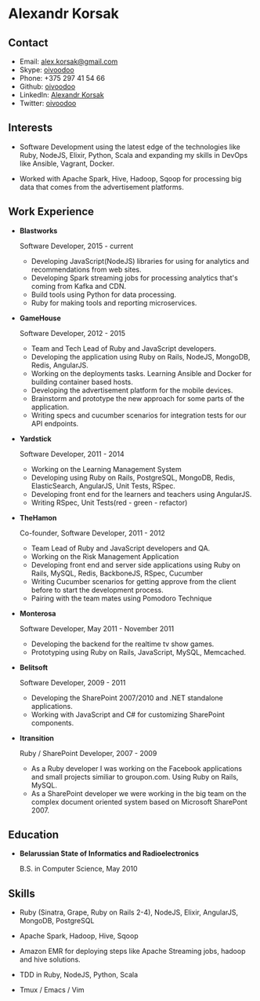 Alexandr Korsak
===============


Contact
--------

*   Email: [alex.korsak@gmail.com](mailto:alex.korsak@gmail.com)
*   Skype: [oivoodoo](skype:oivoodoo)
*   Phone: +375 297 41 54 66
*   Github: [oivoodoo](https://github.com/oivoodoo)
*   LinkedIn: [Alexandr Korsak](https://www.linkedin.com/pub/alexandr-korsak/10/14a/722/en)
*   Twitter: [oivoodoo](http://twitter.com/oivoodoo)

Interests
---------

*   Software Development using the latest edge of the technologies like Ruby,
    NodeJS, Elixir, Python, Scala and expanding my skills in DevOps like Ansible,
    Vagrant, Docker.

*   Worked with Apache Spark, Hive, Hadoop, Sqoop for processing big data that comes
    from the advertisement platforms.

Work Experience
---------------

*   **Blastworks**

    Software Developer, 2015 - current

    -   Developing JavaScript(NodeJS) libraries for using for analytics and
        recommendations from web sites.
    -   Developing Spark streaming jobs for processing analytics that's coming
        from Kafka and CDN.
    -   Build tools using Python for data processing.
    -   Ruby for making tools and reporting microservices.


*   **GameHouse**

    Software Developer, 2012 - 2015

    -   Team and Tech Lead of Ruby and JavaScript developers.
    -   Developing the application using Ruby on Rails, NodeJS, MongoDB, Redis,
        AngularJS.
    -   Working on the deployments tasks. Learning Ansible and Docker for
        building container based hosts.
    -   Developing the advertisement platform for the mobile devices.
    -   Brainstorm and prototype the new approach for some parts of the
        application.
    -   Writing specs and cucumber scenarios for integration tests for our API
        endpoints.

*   **Yardstick**

    Software Developer, 2011 - 2014

    -   Working on the Learning Management System
    -   Developing using Ruby on Rails, PostgreSQL, MongoDB, Redis,
        ElasticSearch, AngularJS, Unit Tests, RSpec.
    -   Developing front end for the learners and teachers using AngularJS.
    -   Writing RSpec, Unit Tests(red - green - refactor)

*   **TheHamon**

    Co-founder, Software Developer, 2011 - 2012

    -   Team Lead of Ruby and JavaScript developers and QA.
    -   Working on the Risk Management Application
    -   Developing front end and server side applications using Ruby on Rails,
        MySQL, Redis, BackboneJS, RSpec, Cucumber
    -   Writing Cucumber scenarios for getting approve from the client
        before to start the development process.
    -   Pairing with the team mates using Pomodoro Technique

*   **Monterosa**

    Software Developer, May 2011 - November 2011

    -   Developing the backend for the realtime tv show games.
    -   Prototyping using Ruby on Rails, JavaScript, MySQL, Memcached.

*   **Belitsoft**

    Software Developer, 2009 - 2011

    -   Developing the SharePoint 2007/2010 and .NET standalone applications.
    -   Working with JavaScript and C# for customizing SharePoint components.

*   **Itransition**

    Ruby / SharePoint Developer, 2007 - 2009

    -   As a Ruby developer I was working on the Facebook applications and small
        projects similiar to groupon.com. Using Ruby on Rails, MySQL.
    -   As a SharePoint developer we were working in the big team on the
        complex document oriented system based on Microsoft SharePont 2007.


Education
---------

*   **Belarussian State of Informatics and Radioelectronics**

    B.S. in Computer Science, May 2010


Skills
------

*   Ruby (Sinatra, Grape, Ruby on Rails 2-4), NodeJS, Elixir, AngularJS, MongoDB, PostgreSQL

*   Apache Spark, Hadoop, Hive, Sqoop

*   Amazon EMR for deploying steps like Apache Streaming jobs, hadoop and hive
    solutions.

*   TDD in Ruby, NodeJS, Python, Scala

*   Tmux / Emacs / Vim

